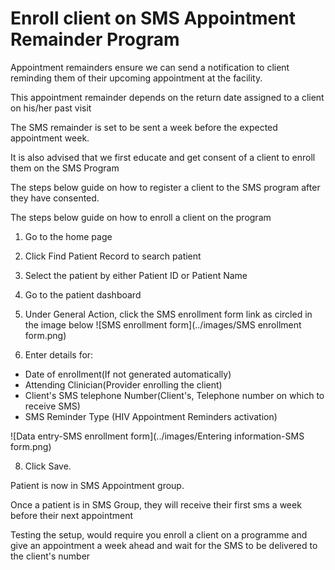 # Enroll client on SMS Appointment Remainder Program

Appointment remainders ensure we can send a notification to client reminding them of their upcoming appointment at the facility.

This appointment remainder depends on the return date assigned to a client on his/her past visit 

The SMS remainder is set to be sent a week before the expected appointment week.

It is also advised that we first educate and get consent of a client to enroll them on the SMS Program

The steps below guide on how to register a client to the SMS program after they have consented. 

The steps below guide on how to enroll a client on the program


1. Go to the home page

2. Click Find Patient Record to search patient

3. Select the patient by either Patient ID or Patient Name

4. Go to the patient dashboard

5. Under General Action, click the SMS enrollment form link as circled in the image below
![SMS enrollment form](../images/SMS enrollment form.png)

6. Enter details for:
- Date of enrollment(If not generated automatically)
- Attending Clinician(Provider enrolling the client)
- Client's SMS telephone Number(Client's, Telephone number  on which to receive SMS)
- SMS Reminder Type (HIV Appointment Reminders activation)

![Data entry-SMS enrollment form](../images/Entering information-SMS form.png)

8. Click Save.

Patient is now in SMS Appointment group. 

Once a patient is in SMS Group, they will receive their first sms a week before their next appointment

Testing the setup, would require you enroll a client on a programme and give an appointment a week ahead and wait for the SMS to be delivered to the client's number  



